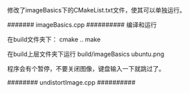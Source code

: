 
修改了imageBasics下的CMakeList.txt文件，使其可以单独运行。


####### imageBasics.cpp ##########
编译和运行

在build文件夹下：
cmake ..
make

在build上层文件夹下运行
build/imageBasics ubuntu.png

程序会有个暂停，不要关闭图像，键盘输入一下就跳过了。

######## undistortImage.cpp ##########

